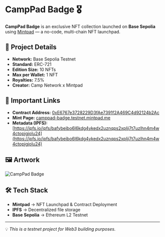 # CampPad Badge 🎖️

**CampPad Badge** is an exclusive NFT collection launched on **Base Sepolia** using [Mintpad](https://mintpad.co) — a no-code, multi-chain NFT launchpad.

## 📜 Project Details
- **Network:** Base Sepolia Testnet
- **Standard:** ERC-721
- **Edition Size:** 10 NFTs
- **Max per Wallet:** 1 NFT
- **Royalties:** 7.5%
- **Creator:** Camp Network x Mintpad

## 🔗 Important Links
- **Contract Address:** [0xE6767e3728229D3fAe7391f2A469C4d92124b2Ac](https://sepolia.basescan.org/address/0xE6767e3728229D3fAe7391f2A469C4d92124b2Ac)
- **Mint Page:** [camppad-badge.testnet.mintpad.me](https://camppad-badge.testnet.mintpad.me/)
- **Metadata (IPFS):** [https://ipfs.io/ipfs/bafybeibo6l6kdg4ykedx2uznqps2xplji7t7uzlhn4m4w4ctopjgjolu24](https://ipfs.io/ipfs/bafybeibo6l6kdg4ykedx2uznqps2xplji7t7uzlhn4m4w4ctopjgjolu24)

## 🖼 Artwork
![CampPad Badge](artwork/campad-badge.png)

## 🛠 Tech Stack
- **Mintpad** → NFT Launchpad & Contract Deployment
- **IPFS** → Decentralized file storage
- **Base Sepolia** → Ethereum L2 Testnet

---

💡 *This is a testnet project for Web3 building purposes.*
